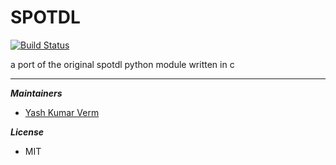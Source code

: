 # SPOTDL 
[![Build Status](https://travis-ci.com/YashKumarVerma/spotdl.svg?branch=master)](https://travis-ci.com/YashKumarVerma/spotdl)

a port of the original spotdl python module written in c

---

***Maintainers***
- [Yash Kumar Verm](http://github.com/yashkumarverma)

***License***
- MIT

